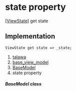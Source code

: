 
<div>

# state property

</div>



[[ViewState](../../enums_enums/ViewState.md)] get
state



## Implementation

``` language-dart
ViewState get state => _state;
```








1.  [talawa](../../index.md)
2.  [base_view_model](../../view_model_base_view_model/)
3.  [BaseModel](../../view_model_base_view_model/BaseModel-class.md)
4.  state property

##### BaseModel class







